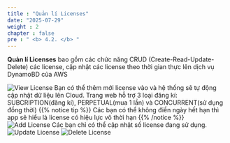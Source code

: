 ```yaml
---
title : "Quản lí Licenses"
date: "2025-07-29" 
weight : 2
chapter : false
pre : " <b> 4.2. </b> "
---
```

**Quản lí Licenses** bao gồm các chức năng CRUD (Create-Read-Update-Delete) các license, cập nhật các license theo thời gian thực lên dịch vụ DynamoBD của AWS

![View License](/images/4.Function/421-License.png)
Bạn có thể thêm mới license vào và hệ thống sẽ tự động cập nhật dữ liệu lên Cloud. Trang web hỗ trợ 3 loại đăng kí: SUBCRIPTION(đăng kí), PERPETUAL(mua 1 lần) và CONCURRENT(sử dụng đồng thời)
{{% notice tip %}}
Các bạn có thể không điền ngày hết hạn thì app sẽ hiểu là license có hiệu lực vô thời hạn
{{% /notice %}}
![Add License](/images/4.Function/422-License.png)
Các bạn chỉ có thể cập nhật số license đang sử dụng.
![Update License](/images/4.Function/423-License.png)
![Delete License](/images/4.Function/424-License.png)